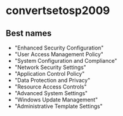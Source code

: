 # convertsetosp2009

## Best names 

* "Enhanced Security Configuration"
* "User Access Management Policy"
* "System Configuration and Compliance"
* "Network Security Settings"
* "Application Control Policy"
* "Data Protection and Privacy"
* "Resource Access Controls"
* "Advanced System Settings"
* "Windows Update Management"
* "Administrative Template Settings"
